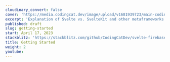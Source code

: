 ```yaml
---
cloudinary_convert: false
cover: 'https://media.codingcat.dev/image/upload/v1681939723/main-codingcatdev-photo/courses/svelte/getting-started.png'
excerpt: 'Explanation of Svelte vs. SvelteKit and other metaframeworks'
published: draft
slug: getting-started
start: April 17, 2023
stackblitz: 'https://stackblitz.com/github/CodingCatDev/svelte-firebase-course/tree/02-getting-started?embed=1&file=apps/svelte-site/src/routes/+page.svelte'
title: Getting Started
weight: 2
youtube:
---
```

